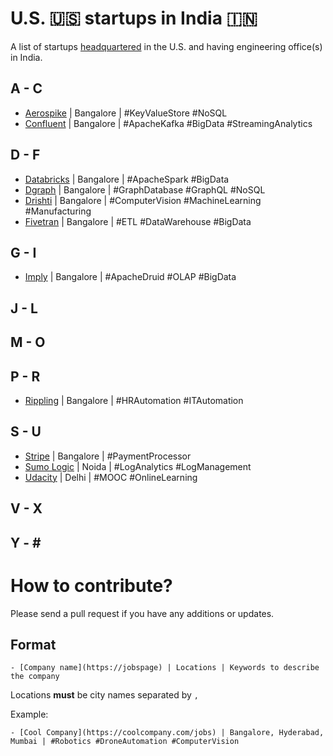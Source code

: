 # U.S. 🇺🇸 startups in India 🇮🇳
A list of startups [headquartered](https://en.wikipedia.org/wiki/Corporate_headquarters) in the U.S. and having engineering office(s) in India.

## A - C
- [Aerospike](https://www.aerospike.com/company/careers/) | Bangalore | #KeyValueStore #NoSQL
- [Confluent](https://www.confluent.io/careers) | Bangalore | #ApacheKafka #BigData #StreamingAnalytics

## D - F
- [Databricks](https://databricks.com/company/careers) | Bangalore | #ApacheSpark #BigData
- [Dgraph](https://dgraph.io/careers) | Bangalore | #GraphDatabase #GraphQL #NoSQL
- [Drishti](https://drishti.com/careers/) | Bangalore | #ComputerVision #MachineLearning #Manufacturing
- [Fivetran](https://fivetran.com/careers) | Bangalore | #ETL #DataWarehouse #BigData

## G - I
- [Imply](https://imply.io/careers) | Bangalore | #ApacheDruid #OLAP #BigData

## J - L

## M - O

## P - R
- [Rippling](https://jobs.lever.co/rippling) | Bangalore | #HRAutomation #ITAutomation

## S - U
- [Stripe](https://stripe.com/jobs) | Bangalore | #PaymentProcessor
- [Sumo Logic](https://www.sumologic.com/company/careers/) | Noida | #LogAnalytics #LogManagement
- [Udacity](https://www.udacity.com/jobs) | Delhi | #MOOC #OnlineLearning

## V - X

## Y - \#

# How to contribute?
Please send a pull request if you have any additions or updates.

## Format
```
- [Company name](https://jobspage) | Locations | Keywords to describe the company
```

Locations **must** be city names separated by `,`

Example:
```
- [Cool Company](https://coolcompany.com/jobs) | Bangalore, Hyderabad, Mumbai | #Robotics #DroneAutomation #ComputerVision
```
